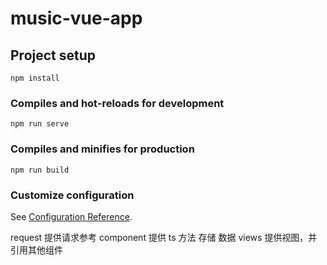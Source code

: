 # music-vue-app

## Project setup

```
npm install
```

### Compiles and hot-reloads for development

```
npm run serve
```

### Compiles and minifies for production

```
npm run build
```

### Customize configuration

See [Configuration Reference](https://cli.vuejs.org/config/).

request 提供请求参考
component 提供 ts 方法 存储 数据
views 提供视图，并引用其他组件
